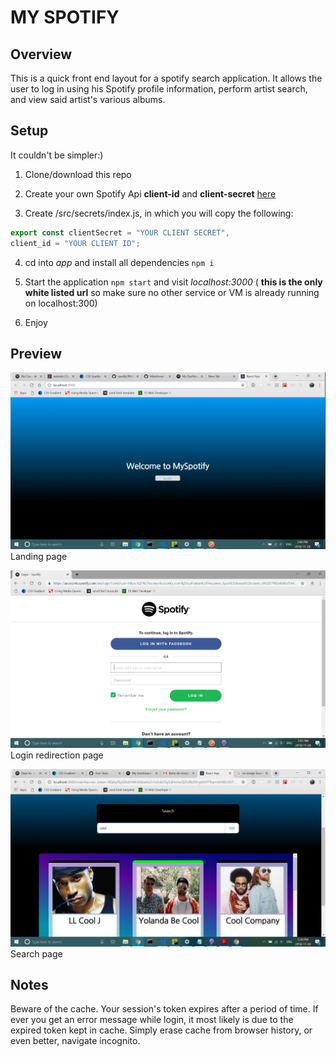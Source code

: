 # MY SPOTIFY

## Overview

This is a quick front end layout for a spotify search application. It allows the user to log in using his Spotify profile information, perform artist search, and view said artist's various albums. 

## Setup

It couldn't be simpler:)

1. Clone/download this repo

2. Create your own Spotify Api **client-id** and **client-secret** [here](https://developer.spotify.com/dashboard/) 

3. Create /src/secrets/index.js, in which you will copy the following:
```index.js
export const clientSecret = "YOUR CLIENT SECRET", 
client_id = "YOUR CLIENT ID";
```
4. cd into *app* and install all dependencies `npm i`

5. Start the application `npm start` and visit *localhost:3000* ( **this is the only white listed url** so make sure no other service or VM is already running on localhost:300)

6. Enjoy

## Preview

![Landing](https://github.com/steveabouem/spotify/blob/api/app/src/assets/images/Untitled.png)
Landing page

![Landing](https://github.com/steveabouem/spotify/blob/api/app/src/assets/images/login.png)
Login redirection page

![Landing](https://github.com/steveabouem/spotify/blob/master/app/src/assets/images/search.png)
Search  page

## Notes
Beware of the cache. Your session's token expires after a period of time. If ever you get an error message while login, it most likely is due to the expired token kept in cache. Simply erase cache from browser history, or even better, navigate incognito.
